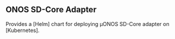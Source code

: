 ## ONOS SD-Core Adapter

Provides a [Helm] chart for deploying µONOS SD-Core adapter on [Kubernetes].
